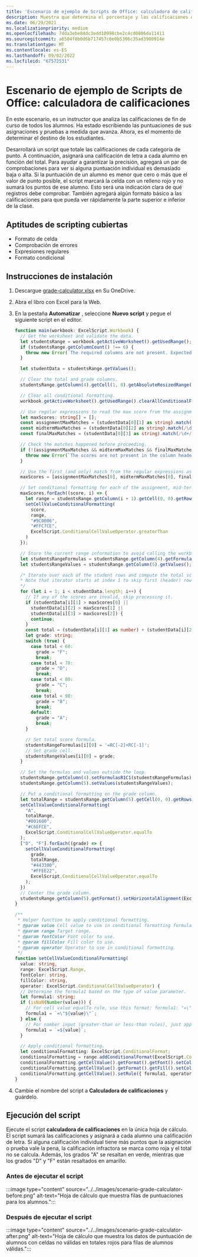 ```yaml
---
title: 'Escenario de ejemplo de Scripts de Office: calculadora de calificaciones'
description: Muestra que determina el porcentaje y las calificaciones de letra para una clase de alumnos.
ms.date: 06/29/2021
ms.localizationpriority: medium
ms.openlocfilehash: 7dda3ebe84dc3edd10998cbe2c4cd0806da11411
ms.sourcegitcommit: a6504f8b0d6b717457c6e0b5306c35ad3900914e
ms.translationtype: MT
ms.contentlocale: es-ES
ms.lasthandoff: 09/02/2022
ms.locfileid: "67572531"
---
```

# <a name="office-scripts-sample-scenario-grade-calculator"></a>Escenario de ejemplo de Scripts de Office: calculadora de calificaciones

En este escenario, es un instructor que analiza las calificaciones de fin de curso de todos los alumnos. Ha estado escribiendo las puntuaciones de sus asignaciones y pruebas a medida que avanza. Ahora, es el momento de determinar el destino de los estudiantes.

Desarrollará un script que totale las calificaciones de cada categoría de punto. A continuación, asignará una calificación de letra a cada alumno en función del total. Para ayudar a garantizar la precisión, agregará un par de comprobaciones para ver si alguna puntuación individual es demasiado baja o alta. Si la puntuación de un alumno es menor que cero o más que el valor de punto posible, el script marcará la celda con un relleno rojo y no sumará los puntos de ese alumno. Esto será una indicación clara de qué registros debe comprobar. También agregará algún formato básico a las calificaciones para que pueda ver rápidamente la parte superior e inferior de la clase.

## <a name="scripting-skills-covered"></a>Aptitudes de scripting cubiertas

- Formato de celda
- Comprobación de errores
- Expresiones regulares
- Formato condicional

## <a name="setup-instructions"></a>Instrucciones de instalación

1. Descargue [grade-calculator.xlsx](grade-calculator.xlsx) en Su OneDrive.

1. Abra el libro con Excel para la Web.

1. En la pestaña **Automatizar** , seleccione **Nuevo script** y pegue el siguiente script en el editor.

    ```TypeScript
    function main(workbook: ExcelScript.Workbook) {
      // Get the worksheet and validate the data.
      let studentsRange = workbook.getActiveWorksheet().getUsedRange();
      if (studentsRange.getColumnCount() !== 6) {
        throw new Error(`The required columns are not present. Expected column headers: "Student ID | Assignment score | Mid-term | Final | Total | Grade"`);
      }

      let studentData = studentsRange.getValues();

      // Clear the total and grade columns.
      studentsRange.getColumn(4).getCell(1, 0).getAbsoluteResizedRange(studentData.length - 1, 2).clear();

      // Clear all conditional formatting.
      workbook.getActiveWorksheet().getUsedRange().clearAllConditionalFormats();

      // Use regular expressions to read the max score from the assignment, mid-term, and final scores columns.
      let maxScores: string[] = [];
      const assignmentMaxMatches = (studentData[0][1] as string).match(/\d+/);
      const midtermMaxMatches = (studentData[0][2] as string).match(/\d+/);
      const finalMaxMatches = (studentData[0][3] as string).match(/\d+/);

      // Check the matches happened before proceeding.
      if (!(assignmentMaxMatches && midtermMaxMatches && finalMaxMatches)) {
        throw new Error(`The scores are not present in the column headers. Expected format: "Assignments (n)|Mid-term (n)|Final (n)"`);
      }

      // Use the first (and only) match from the regular expressions as the max scores.
      maxScores = [assignmentMaxMatches[0], midtermMaxMatches[0], finalMaxMatches[0]];

      // Set conditional formatting for each of the assignment, mid-term, and final scores columns.
      maxScores.forEach((score, i) => {
        let range = studentsRange.getColumn(i + 1).getCell(0, 0).getRowsBelow(studentData.length - 1);
        setCellValueConditionalFormatting(
          score,
          range,
          "#9C0006",
          "#FFC7CE",
          ExcelScript.ConditionalCellValueOperator.greaterThan
        )
      });

      // Store the current range information to avoid calling the workbook in the loop.
      let studentsRangeFormulas = studentsRange.getColumn(4).getFormulasR1C1();
      let studentsRangeValues = studentsRange.getColumn(5).getValues();

      /* Iterate over each of the student rows and compute the total score and letter grade.
      * Note that iterator starts at index 1 to skip first (header) row.
      */
      for (let i = 1; i < studentData.length; i++) {
        // If any of the scores are invalid, skip processing it.
        if (studentData[i][1] > maxScores[0] ||
          studentData[i][2] > maxScores[1] ||
          studentData[i][3] > maxScores[2]) {
          continue;
        }
        const total = (studentData[i][1] as number) + (studentData[i][2] as number) + (studentData[i][3] as number);
        let grade: string;
        switch (true) {
          case total < 60:
            grade = "F";
            break;
          case total < 70:
            grade = "D";
            break;
          case total < 80:
            grade = "C";
            break;
          case total < 90:
            grade = "B";
            break;
          default:
            grade = "A";
            break;
        }
    
        // Set total score formula.
        studentsRangeFormulas[i][0] = '=RC[-2]+RC[-1]';
        // Set grade cell.
        studentsRangeValues[i][0] = grade;
      }

      // Set the formulas and values outside the loop.
      studentsRange.getColumn(4).setFormulasR1C1(studentsRangeFormulas);
      studentsRange.getColumn(5).setValues(studentsRangeValues);

      // Put a conditional formatting on the grade column.
      let totalRange = studentsRange.getColumn(5).getCell(0, 0).getRowsBelow(studentData.length - 1);
      setCellValueConditionalFormatting(
        "A",
        totalRange,
        "#001600",
        "#C6EFCE",
        ExcelScript.ConditionalCellValueOperator.equalTo
      );
      ["D", "F"].forEach((grade) => {
        setCellValueConditionalFormatting(
          grade,
          totalRange,
          "#443300",
          "#FFEE22",
          ExcelScript.ConditionalCellValueOperator.equalTo
        );
      })
      // Center the grade column.
      studentsRange.getColumn(5).getFormat().setHorizontalAlignment(ExcelScript.HorizontalAlignment.center);
    }

    /**
     * Helper function to apply conditional formatting.
     * @param value Cell value to use in conditional formatting formula1.
     * @param range Target range.
     * @param fontColor Font color to use.
     * @param fillColor Fill color to use.
     * @param operator Operator to use in conditional formatting.
     */
    function setCellValueConditionalFormatting(
      value: string,
      range: ExcelScript.Range,
      fontColor: string,
      fillColor: string,
      operator: ExcelScript.ConditionalCellValueOperator) {
      // Determine the formula1 based on the type of value parameter.
      let formula1: string;
      if (isNaN(Number(value))) {
        // For cell value equalTo rule, use this format: formula1: "=\"A\"",
        formula1 = `=\"${value}\"`;
      } else {
        // For number input (greater-than or less-than rules), just append '='.
        formula1 = `=${value}`;
      }

      // Apply conditional formatting.
      let conditionalFormatting: ExcelScript.ConditionalFormat;
      conditionalFormatting = range.addConditionalFormat(ExcelScript.ConditionalFormatType.cellValue);
      conditionalFormatting.getCellValue().getFormat().getFont().setColor(fontColor);
      conditionalFormatting.getCellValue().getFormat().getFill().setColor(fillColor);
      conditionalFormatting.getCellValue().setRule({ formula1, operator });
    }
    ```

1. Cambie el nombre del script a **Calculadora de calificaciones** y guárdelo.

## <a name="running-the-script"></a>Ejecución del script

Ejecute el script **calculadora de calificaciones** en la única hoja de cálculo. El script sumará las calificaciones y asignará a cada alumno una calificación de letra. Si alguna calificación individual tiene más puntos que la asignación o prueba vale la pena, la calificación infractora se marca como roja y el total no se calcula. Además, los grados "A" se resaltan en verde, mientras que los grados "D" y "F" están resaltados en amarillo.

### <a name="before-running-the-script"></a>Antes de ejecutar el script

:::image type="content" source="../../images/scenario-grade-calculator-before.png" alt-text="Hoja de cálculo que muestra filas de puntuaciones para los alumnos.":::

### <a name="after-running-the-script"></a>Después de ejecutar el script

:::image type="content" source="../../images/scenario-grade-calculator-after.png" alt-text="Hoja de cálculo que muestra los datos de puntuación de alumnos con celdas no válidas en totales rojos para filas de alumnos válidas.":::
